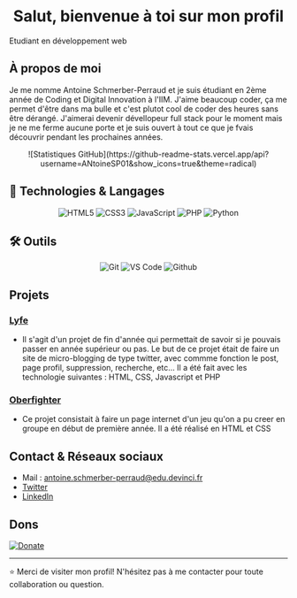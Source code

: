 <h1 align="center"> Salut, bienvenue à toi sur mon profil</h1>
Etudiant en développement web


## À propos de moi
Je me nomme Antoine Schmerber-Perraud et je suis étudiant en 2ème année de Coding et Digital Innovation à l'IIM. J'aime beaucoup coder, ça me permet d'être dans ma bulle et c'est plutot cool de coder des heures sans être dérangé. J'aimerai devenir dévellopeur full stack pour le moment mais je ne me ferme aucune porte et je suis ouvert à tout ce que je fvais découvrir pendant les prochaines années. 


<div align="center">
    ![Statistiques GitHub](https://github-readme-stats.vercel.app/api?username=ANtoineSP01&show_icons=true&theme=radical)
</div>


## 🚀 Technologies & Langages

<div align="center">

  <img src="https://img.shields.io/badge/HTML-E34F26?style=for-the-badge&logo=html5&logoColor=white" alt="HTML5" />
  <img src="https://img.shields.io/badge/CSS-1572B6?style=for-the-badge&logo=css3&logoColor=white" alt="CSS3" />
  <img src="https://img.shields.io/badge/JavaScript-F7DF1E?style=for-the-badge&logo=javascript&logoColor=black" alt="JavaScript" />
  <img src="https://img.shields.io/badge/PHP-280315?style=for-the-badge&logo=PHP&logoColor=white" alt="PHP" />
  <img src="https://img.shields.io/badge/Python-3776AB?style=for-the-badge&logo=python&logoColor=white" alt="Python" />
  

</div>

## 🛠️ Outils

<div align="center">


  <img src="https://img.shields.io/badge/Git-F05032?style=for-the-badge&logo=git&logoColor=white" alt="Git" />
  <img src="https://img.shields.io/badge/VS_Code-007ACC?style=for-the-badge&logo=visual-studio-code&logoColor=white" alt="VS Code" />
  <img src="https://img.shields.io/badge/Github-000000?style=for-the-badge&logo=Github&logoColor=white" alt="Github" />

  
</div>



## Projets
### <font color="purple">[Lyfe](https://github.com/AntoineSP01/Projet_Fin_Axe)</font>

- Il s'agit d'un projet de fin d'année qui permettait de savoir si je pouvais passer en année supérieur ou pas. Le but de ce projet était de faire un site de micro-blogging de type twitter, avec commme fonction le post, page profil, suppression, recherche, etc... Il a été fait avec les technologie suivantes : HTML, CSS, Javascript et PHP

### <font color="purple">[Oberfighter](https://github.com/AntoineSP01/ProjectEpicDigitalDay)</font>
- Ce projet consistait à faire un page internet d'un jeu qu'on a pu creer en groupe en début de première année. Il a été réalisé en HTML et CSS



## Contact & Réseaux sociaux
- Mail : antoine.schmerber-perraud@edu.devinci.fr
- [Twitter](https://twitter.com/SchmerberP19106)
- [LinkedIn](https://www.linkedin.com/in/antoineschmerberperraud/)



## Dons
[![Donate](https://img.shields.io/badge/Donate-PayPal-purple.svg)](https://www.paypal.me/Antoine507/500)

---
⭐️ Merci de visiter mon profil! N'hésitez pas à me contacter pour toute collaboration ou question.

